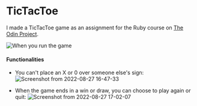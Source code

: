 
# TicTacToe

I made a TicTacToe game as an assignment for the Ruby course on [The Odin Project](https://www.theodinproject.com/paths/full-stack-ruby-on-rails/courses/ruby).

![When you run the game](https://user-images.githubusercontent.com/83332450/187032698-bff7fb65-8c47-4816-9c82-0b1ec4fea4f0.png)

#### Functionalities

* You can't place an X or 0 over someone else's sign:
![Screenshot from 2022-08-27 16-47-33](https://user-images.githubusercontent.com/83332450/187033063-65ac3345-6c05-4c46-b136-c071e0f2dc16.png)

* When the game ends in a win or draw, you can choose to play again or quit:
![Screenshot from 2022-08-27 17-02-07](https://user-images.githubusercontent.com/83332450/187033621-bc8a2e21-4978-4afa-91d1-c25fdd8e3f0d.png)


